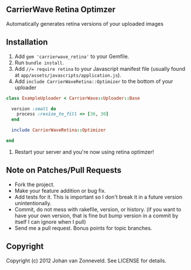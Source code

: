 ## CarrierWave Retina Optimzer

Automatically generates retina versions of your uploaded images

Installation
------------

1. Add `gem 'carrierwave_retina'` to your Gemfile.
1. Run `bundle install`.
1. Add `//= require retina` to your Javascript manifest file (usually found at `app/assets/javascripts/application.js`).
1. Add `include CarrierWaveRetina::Optimizer` to the bottom of your uploader

```ruby
class ExampleUploader < CarrierWave::Uploader::Base

  version :small do
    process :resize_to_fill => [30, 30]
  end

  include CarrierWaveRetina::Optimizer

end
```

1. Restart your server and you're now using retina optimzer!

## Note on Patches/Pull Requests

* Fork the project.
* Make your feature addition or bug fix.
* Add tests for it. This is important so I don't break it in a
  future version unintentionally.
* Commit, do not mess with rakefile, version, or history.
  (if you want to have your own version, that is fine but bump version in a commit by itself I can ignore when I pull)
* Send me a pull request. Bonus points for topic branches.

## Copyright

Copyright (c) 2012 Johan van Zonneveld. See LICENSE for details.